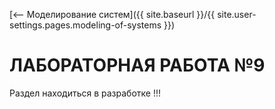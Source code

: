 [⟵ Моделирование систем]({{ site.baseurl }}/{{ site.user-settings.pages.modeling-of-systems }})

# ЛАБОРАТОРНАЯ РАБОТА №9

Раздел находиться в разработке !!!
